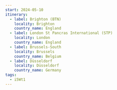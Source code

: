 ```yaml
---
start: 2024-05-10
itinerary:
  - label: Brighton (BTN)
    locality: Brighton
    country_name: England
  - label: London St Pancras International (STP)
    locality: London
    country_name: England
  - label: Brussels-South
    locality: Brussels
    country_name: Belgium
  - label: Düsseldorf
    locality: Düsseldorf
    country_name: Germany
tags:
  - i5Wt1
---
```

